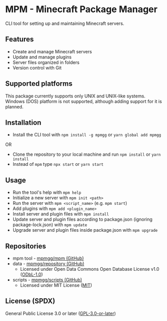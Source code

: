 # MPM - Minecraft Package Manager
CLI tool for setting up and maintaining Minecraft servers.

## Features

  * Create and manage Minecraft servers
  * Update and manage plugins
  * Server files organized in folders
  * Version control with Git

## Supported platforms

  This package currently supports only UNIX and UNIX-like systems. Windows (DOS) platform is not supported, although adding support for it is planned.

## Installation

  * Install the CLI tool with `npm install -g mpmgg` or `yarn global add mpmgg`

  OR

  * Clone the repository to your local machine and run `npm install` or `yarn install`
  * Instead of `mpm` type `npx start` or `yarn start`

## Usage

  * Run the tool's help with `mpm help`
  * Initialize a new server with `mpm init <path>`
  * Run the server with `mpm <script_name>` (e.g. `mpm start`)
  * Add plugins with `mpm add <plugin_name>`
  * Install server and plugin files with `mpm install`
  * Update server and plugin files according to package.json (ignoring package-lock.json) with `mpm update`
  * Upgrade server and plugin files inside package.json with `mpm upgrade`

## Repositories
  * mpm tool - [mpmgg/mpm (GitHub)](https://github.com/mpmgg/mpm)
  * data - [mpmgg/repository (GitHub)](https://github.com/mpmgg/repository)
    * Licensed under Open Data Commons Open Database License v1.0 ([ODbL-1.0](https://opendatacommons.org/licenses/odbl/1.0/))
  * scripts - [mpmgg/scripts (GitHub)](https://github.com/mpmgg/scripts)
    * Licensed under MIT License ([MIT](https://opensource.org/licenses/MIT))

## License (SPDX)

  General Public License 3.0 or later ([GPL-3.0-or-later](LICENSE))
